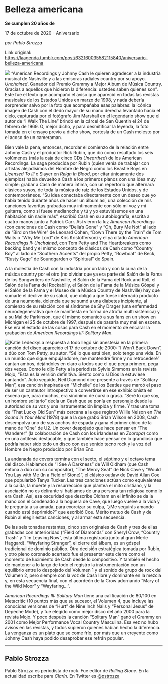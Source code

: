 # Belleza americana

**Se cumplen 20 años de**

17 de octubre de 2020 - Aniversario

_por Pablo Strozza_

Link original: https://laagenda.tumblr.com/post/632160035582115840/aniversario-belleza-americana

![](https://64.media.tumblr.com/16b2df4a519c33dcb251fe30932e97db/9e76da0ea1ced5b5-cd/s500x750/ba261910d2af467833551c53b931b7d8c486cc0c.jpg)
 “American Recordings y Johnny Cash le quieren agradecer a la industria musical de Nashville y a las emisoras radiales country por su apoyo. *Unchained*, Ganador del Premio Grammy a Mejor Album de Música Country. Gracias a aquellos que hicieron la diferencia: ustedes saben quienes son”. Este fue el texto que acompañó el aviso que apareció en todas las revistas musicales de los Estados Unidos en marzo de 1998, y nada debería sorprender salvo por la foto que acompañaba esas palabras: la icónica imagen de Cash con el dedo mayor de su mano derecha levantado hacia el cielo, capturada por el fotógrafo Jim Marshall en el legendario show que el autor de “I Walk The Line” brindó en la cárcel de San Quentin el 24 de febrero de 1969. O, mejor dicho, y para desmitificar la leyenda, la foto tomada en el ensayo previo a dicho show, cortesía de un Cash molesto por el acoso de un cameraman. 

Bien vale la pena, entonces, recordar el comienzo de la relación entre Johnny Cash y el productor Rick Rubin, que dio como resultado los seis volúmenes (más la caja de cinco CDs *Unearthed*) de los American Recordings. La saga producida por Rubin (quien venía de trabajar con artistas alejadísimos del Hombre de Negro como los Beastie Boys en *Licensed To Ill* o Slayer en *Reign In Blood*, por citar únicamente dos ejemplos) había devuelto a Cash a los primeros planos con una idea muy simple: grabar a Cash de manera íntima, con un repertorio que alternara clásicos suyos, de toda la música de raíz de los Estados Unidos, y de contemporáneos. “Su idea conectaba directamente con un deseo que yo había tenido durante años de hacer un álbum así, una colección de mis canciones favoritas grabadas muy íntimamente con sólo mi voz y mi guitarra, como si fuese medianoche y tú y yo estuviésemos en una habitación sin nadie más”, escribió Cash en su autobiografía, escrita a cuatro manos junto a Patrick Carr. Así vieron la luz *American Recordings* (con canciones de Cash como “Delia’s Gone” y “Oh, Bury Me Not” al lado de “Bird on the Wire” de Leonard Cohen, “Down There by the Train” de Tom Waits o “Why Me Lord” de Kris Kristofferson) y el ya citado *American Recordings II: Unchained*, con Tom Petty and The Heartbreakers como backing band y el mismo concepto de clásicos de Cash como “Country Boy” al lado de “Southern Accents” del propio Petty, “Rowboat” de Beck, “Rusty Cage” de Soundgarden o “Spiritual” de Spain.

A la molestia de Cash con la industria por un lado y con la cuna de la música country por el otro (no olvidar que ya era parte del Salón de la Fama de los Songwriters de Nashville, el Salón de la Fama del Rock and Roll, el Salón de la Fama del Rockabilly, el Salón de la Fama de la Música Góspel y el Salón de la Fama y el Museo de la Música Country de Nashville) hay que sumarle el declive de su salud, que obligó a que fuese internado producto de una neumonía, dolencia que se sumó a una diabetes incipiente, al comienzo de su relación con el síndrome de Shy Drager (una enfermedad neurodegenerativa que se manifiesta en forma de atrofia multi sistémica) y a su Mal de Parkinson, que él mismo comunicó a sus fans en un show en Michigan el 25 de octubre de 1997, después de pasarla muy mal en escena. Ese era el estado de las cosas para Cash en el momento de encarar la grabación de *American Recordings III: Solitary Man*. 

![Katie Ledecky](https://64.media.tumblr.com/a8b6306368a6975d12a58d0ba990c536/9e76da0ea1ced5b5-4c/s400x600/bcb6f485b768d3295ffa60043a7b173de4836a24.jpg)La respuesta a todo llegó sin anestesia en la primera canción del disco aparecido el 17 de octubre de 2000: “I Won’t Back Down”, a dúo con Tom Petty, su autor. “Sé lo que está bien, solo tengo una vida. En un mundo que sigue empujándome, me mantendré firme y no retrocederé” cantan ambos, dejándoles en claro a todos que el que pega primero, pega dos veces. Como le dijo Petty a la periodista Sylvie Simmons en la revista Mojo, “Esta es la versión definitiva. Siento como si Dios la estuviese cantando”. Acto seguido, Neil Diamond dice presente a través de “Solitary Man”, esa canción inspirada en “Michelle” de los Beatles que marcó el paso de ser un cantautor introspectivo a convertirse en ese exhibicionista en escena que, para muchos, era sinónimo de cursi o grasa. “Seré lo que soy, un hombre solitario” decía un Cash que se ponía en personaje desde la autoridad de su voz y una instrumentación límpida y firme. Y tras una toma de “That Lucky Old Sun” más cercana a la que registró Willie Nelson en *The Sound in Your Mind* (1978) que a la que grabó Brian Wilson en 2008, Cash desempolva uno de sus anchos de espada y gana el primer chico de la mano de “One” de U2. Un cover despojado que hace pensar en “The Wanderer” (la colaboración de Cash con los irlandeses en *Zooropa*) como en una antítesis destacable, y que también hace pensar en lo grandioso que podría haber sido todo un disco con ese sonido tecno rock y la voz del Hombre de Negro producido por Brian Eno. 

La andanada de covers termina con el sexto, el séptimo y el octavo tema del disco. Hablamos de “I See A Darkness” de Will Oldham (que Cash entona a dúo con su compositor), “The Mercy Seat” de Nick Cave y “Would You Lay with Me (In a Field of Stone)”, el clásico outlaw de David Allan Coe que popularizó Tanya Tucker. Las tres canciones actúan como equivalentes a la caída, la muerte y la resurrección que plantea el mito cristiano, y la asociación no es delirante si hablamos de una persona tan religiosa como lo era Cash. Así, esa oscuridad que describe Oldham en el infinito se da la mano con el condenado a la hoguera de Cave, que luego vuelve a la vida y le pregunta a su amada, para exorcizar su culpa, “¿Me seguirás amando cuando esté deprimido?” que escribió Coe. Mérito mutuo de Cash y de Rubin al elegir estas canciones, y al armar esta secuencia. 

De las seis tonadas restantes, cinco son originales de Cash y tres de ellas grabadas con anterioridad (“Field of Diamonds” con Sheryl Crow, “Country Trash” y “I’m Leaving Now”, esta última registrada junto al gran Merle Haggard). “Wayfaring Stranger”, el cierre del álbum, es un góspel tradicional de dominio público. Otra decisión estratégica tomada por Rubin, y otro pleno coronado acertado fue el presentar este cierre como el momento de lucimiento de Cash desde lo compositivo. Y también el hecho de mantener a lo largo de todo el registro la instrumentación con un equilibrio entre lo despojado del Volumen 1 y el sonido de grupo de rock del Volumen 2, pero siempre con la voz de Cash libre y dominante en la mezcla y, en esta secuencia final, con el acordeón de la Crow adornando “Mary of the Wild Moor” y “Wayfaring…”. 

*American Recordings III: Solitary Man* tiene una calificación de 80/100 en Metacritic (10 puntos más que su sucesor, el Volumen 4, que incluye las conocidas versiones de “Hurt” de Nine Inch Nails y “Personal Jesus” de Depeche Mode), y fue elegido como mejor disco del año 2000 para la revista Mojo. Y poco después la canción “Solitary Man” ganó el Grammy en 2001 como Mejor Performance Vocal Country Masculina. Esa vez no hubo avisos en las revistas, y todos supieron quienes habían hecho la diferencia. La venganza es un plato que se come frío, por más que un creyente como Johnny Cash haya podido desaprobar ese refrán popular.

  




---

Pablo Strozza
-------------

 Pablo Strozza es periodista de rock. Fue editor de *Rolling Stone*. En la actualidad escribe para *Clarín*. En Twitter es [@pstrozza](https://twitter.com/pstrozza) 

